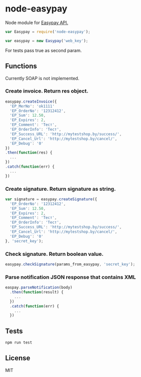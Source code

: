 # node-easypay
Node module for [Easypay API.](https://ssl.easypay.by/light/)

```javascript
var Easypay = require('node-easypay');

var easypay = new Easypay('web_key');
```
For tests pass true as second param.
## Functions
Currently SOAP is not implemented.

### Create invoice. Return res object.
```javascript
easypay.createInvoice({
  'EP_MerNo': 'ok1111'
  'EP_OrderNo': '12312412',
  'EP_Sum': 12.50,
  'EP_Expires': 2,
  'EP_Comment': 'Тест',
  'EP_OrderInfo': 'Тест',
  'EP_Success_URL': 'http://mytestshop.by/success/',
  'EP_Cancel_Url': 'http://mytestshop.by/cancel/',
  'EP_Debug': '0'
})
.then(function(res) {
  ...
})
.catch(function(err) {
  ...
})
```

### Create signature. Return signature as string.
```javascript
var signature = easypay.createSignature({
  'EP_OrderNo': '12312412',
  'EP_Sum': 12.50,
  'EP_Expires': 2,
  'EP_Comment': 'Тест',
  'EP_OrderInfo': 'Тест',
  'EP_Success_URL': 'http://mytestshop.by/success/',
  'EP_Cancel_Url': 'http://mytestshop.by/cancel/',
  'EP_Debug': '0'
}, 'secret_key');
```

### Check signature. Return boolean value.
```javascript
easypay.checkSignature(params_from_easypay, 'secret_key');
```

### Parse notification JSON response that contains XML
```javascript
easpay.parseNotification(body)
  .then(function(result) {
    ...
  })
  .catch(function(err) {
    ...
  })
```

## Tests
```bash
npm run test
```
## License
MIT
